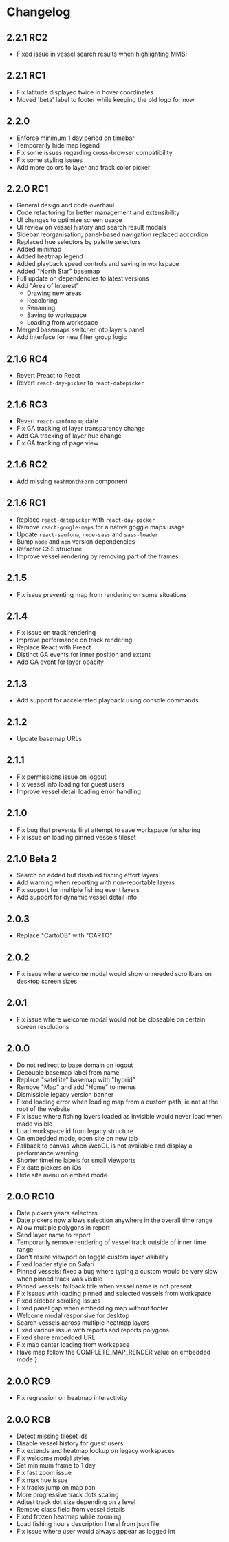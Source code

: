 # Changelog

## 2.2.1 RC2
- Fixed issue in vessel search results when highlighting MMSI

## 2.2.1 RC1
- Fix latitude displayed twice in hover coordinates
- Moved 'beta' label to footer while keeping the old logo for now

## 2.2.0
- Enforce minimum 1 day period on timebar
- Temporarily hide map legend
- Fix some issues regarding cross-browser compatibility
- Fix some styling issues
- Add more colors to layer and track color picker

## 2.2.0 RC1
- General design and code overhaul
- Code refactoring for better management and extensibility
- UI changes to optimize screen usage
- UI review on vessel history and search result modals
- Sidebar reorganisation, panel-based navigation replaced accordion
- Replaced hue selectors by palette selectors
- Added minimap
- Added heatmap legend
- Added playback speed controls and saving in workspace
- Added "North Star" basemap
- Full update on dependencies to latest versions
- Add "Area of Interest"
   - Drawing new areas
   - Recoloring
   - Renaming
   - Saving to workspace
   - Loading from workspace
- Merged basemaps switcher into layers panel
- Add interface for new filter group logic

## 2.1.6 RC4
- Revert Preact to React
- Revert `react-day-picker` to `react-datepicker`

## 2.1.6 RC3
- Revert `react-sanfona` update
- Fix GA tracking of layer transparency change
- Add GA tracking of layer hue change
- Fix GA tracking of page view

## 2.1.6 RC2
- Add missing `YeahMonthForm` component

## 2.1.6 RC1
- Replace `react-datepicker` with `react-day-picker`
- Remove `react-google-maps` for a native goggle maps usage
- Update `react-sanfona`, `node-sass` and `sass-loader`
- Bump `node` and `npm` version dependencies
- Refactor CSS structure
- Improve vessel rendering by removing part of the frames

## 2.1.5
- Fix issue preventing map from rendering on some situations

## 2.1.4
- Fix issue on track rendering
- Improve performance on track rendering
- Replace React with Preact
- Distinct GA events for inner position and extent
- Add GA event for layer opacity

## 2.1.3
- Add support for accelerated playback using console commands

## 2.1.2
- Update basemap URLs

## 2.1.1
- Fix permissions issue on logout
- Fix vessel info loading for guest users
- Improve vessel detail loading error handling

## 2.1.0
- Fix bug that prevents first attempt to save workspace for sharing
- Fix issue on loading pinned vessels tileset

## 2.1.0 Beta 2
- Search on added but disabled fishing effort layers
- Add warning when reporting with non-reportable layers
- Fix support for multiple fishing event layers
- Add support for dynamic vessel detail info

## 2.0.3
- Replace "CartoDB" with "CARTO"

## 2.0.2
- Fix issue where welcome modal would show unneeded scrollbars on desktop screen sizes

## 2.0.1
- Fix issue where welcome modal would not be closeable on certain screen resolutions

## 2.0.0
- Do not redirect to base domain on logout
- Decouple basemap label from name
- Replace "satellite" basemap with "hybrid"
- Remove "Map" and add "Home" to menus
- Dismissible legacy version banner
- Fixed loading error when loading map from a custom path, ie not at the root of the website
- Fix issue where fishing layers loaded as invisible would never load when made visible
- Load workspace id from legacy structure
- On embedded mode, open site on new tab
- Fallback to canvas when WebGL is not available and display a performance warning
- Shorter timeline labels for small viewports
- Fix date pickers on iOs
- Hide site menu on embed mode

## 2.0.0 RC10
- Date pickers years selectors
- Date pickers now allows selection anywhere in the overall time range
- Allow multiple polygons in report
- Send layer name to report
- Temporarily remove rendering of vessel track outside of inner time range
- Don't resize viewport on toggle custom layer visibility
- Fixed loader style on Safari
- Pinned vessels: fixed a bug where typing a custom would be very slow when pinned track was visible
- Pinned vessels: fallback title when vessel name is not present
- Fix issues with loading pinned and selected vessels from workspace
- Fixed sidebar scrolling issues
- Fixed panel gap when embedding map without footer
- Welcome modal responsive for desktop
- Search vessels across multiple heatmap layers
- Fixed various issue with reports and reports polygons
- Fixed share embedded URL
- Fix map center loading from workspace
- Have map follow the COMPLETE_MAP_RENDER value on embedded mode
}
## 2.0.0 RC9
- Fix regression on heatmap interactivity

## 2.0.0 RC8
- Detect missing tileset ids
- Disable vessel history for guest users
- Fix extends and heatmap lookup on legacy workspaces
- Fix welcome modal styles
- Set minimum frame to 1 day
- Fix fast zoom issue
- Fix max hue issue
- Fix tracks jump on map pan
- More progressive track dots scaling
- Adjust track dot size depending on z level
- Remove class field from vessel details
- Fixed frozen heatmap while zooming
- Load fishing hours description literal from json file
- Fix issue where user would always appear as logged int
